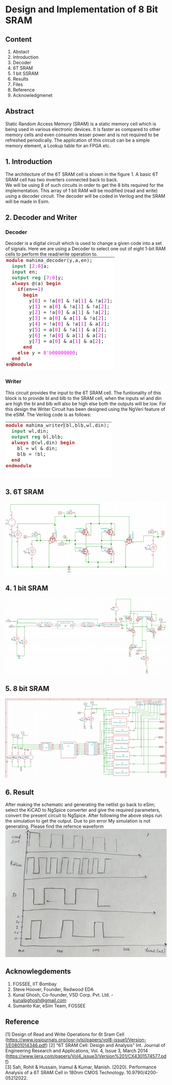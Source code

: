 # Design and Implementation of 8 Bit SRAM

## Content
1. Abstact
2. Introduction
3. Decoder
4. 6T SRAM
5. 1 bit SSRAM
6. Results
7. Files
8.  Reference
9. Acknowledgmenet

## Abstract
Static Random Access Memory (SRAM) is a static memory cell which is being used in various electronic devices. It is faster as compared to other memory cells and even consumes lesser power and is not required to be refreshed periodically. The application of this circuit can be a simple memory element, a Lookup table for an FPGA etc.
</br>

## 1.	Introduction
The architecture of the 6T SRAM cell is shown in the figure 1. A basic 6T SRAM cell has two inverters connected back to back.
</br>
We will be using 8 of such circuits in order to get the 8 bits required for the implementation. This array of 1 bit RAM will be modified (read and write) using a decoder circuit. The decoder will be coded in Verilog and the SRAM will be made in Esim.
</br>

## 2.	Decoder and Writer
### Decoder
Decoder is a digital circuit which is used to change a given code into a set of signals. Here we are using a Decoder to select one out of eight 1-bit RAM cells to perform the read/write operation to.
</br>
![image](https://github.com/MahimaGoyen/Mixed_signal_design/blob/main/decoder.PNG)
</br>
### Writer
This circuit provides the input to the 6T SRAM cell. The funtionality of this block is to provide bl and blb to the SRAM cell, when the inputs wl and din are high the bl and blb will also be high else both the outputs will be low. For this design the Writer Circuit has been designed using the NgVeri feature of the eSIM. The Verilog code is as follows:
</br>

![image](https://github.com/MahimaGoyen/Mixed_signal_design/blob/main/writer.PNG)
</br>
## 3. 6T SRAM
![image](https://github.com/MahimaGoyen/Mixed_signal_design/blob/main/6t.PNG)
</br>
## 4.	1 bit SRAM
![image](https://github.com/MahimaGoyen/Mixed_signal_design/blob/main/1bit.PNG)
</br>
## 5.	8 bit SRAM
![image](https://github.com/MahimaGoyen/Mixed_signal_design/blob/main/8bit.PNG)
</br>
## 6.	Result
After making the schematic and generating the netlist go back to eSim; select the KiCAD to NgSpice converter and give the required parameters, convert the present circuit to NgSpice. After following the above steps run the simulation to get the output. 
Due to pin error My simulation is not generating.
Please find the refernce waveform
![image](https://github.com/MahimaGoyen/Mixed_signal_design/blob/main/k.jpg)

## Acknowlegdements
1. FOSSEE, IIT Bombay
2. Steve Hoover, Founder, Redwood EDA
3. Kunal Ghosh, Co-founder, VSD Corp. Pvt. Ltd. - kunalpghosh@gmail.com
4. Sumanto Kar, eSim Team, FOSSEE

## Reference
[1] Design of Read and Write Operations for 6t Sram Cell (https://www.iosjournals.org/iosr-jvlsi/papers/vol8-issue1/Version-1/E0801014346.pdf)
[2] “6T SRAM Cell: Design and Analysis” Int. Journal of Engineering Research and Applications, Vol. 4, Issue 3, March 2014 (https://www.ijera.com/papers/Vol4_issue3/Version%201/CX4301574577.pdf)</br>
[3] Sah, Rohit & Hussain, Inamul & Kumar, Manish. (2020). Performance Analysis of a 6T SRAM Cell in 180nm CMOS Technology. 10.9790/4200-05212022.

